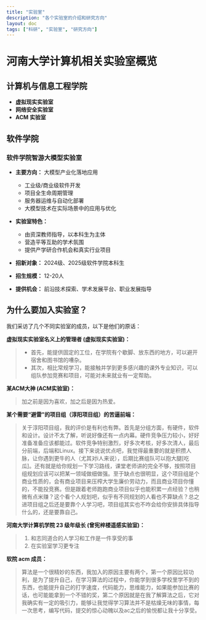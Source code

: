 ```yaml
---
title: "实验室"
description: "各个实验室的介绍和研究方向"
layout: doc
tags: ["科研", "实验室", "研究方向"]
---
```


# 河南大学计算机相关实验室概览

## 计算机与信息工程学院

* **虚拟现实实验室**
* **网络安全实验室**
* **ACM 实验室**

## 软件学院

### 软件学院智游大模型实验室

* **主要方向：** 大模型产业化落地应用
    * 工业级/商业级软件开发
    * 项目全生命周期管理
    * 服务器运维与自动化部署
    * 大模型技术在实际场景中的应用与优化

* **实验室特色：**
    * 由资深教师指导，以本科生为主体
    * 营造平等互助的学术氛围
    * 提供产学研合作机会和真实行业项目

* **招新对象：** 2024级、2025级软件学院本科生
* **招生规模：** 12-20人
* **提供机会：** 前沿技术探索、学术发展平台、职业发展指导

## 为什么要加入实验室？

我们采访了几个不同实验室的成员，以下是他们的原话：

**虚拟现实实验室名义上的管理者 (虚拟现实实验室)：**

> * 首先，能提供固定的工位，在学院有个歇脚、放东西的地方，可以避开宿舍和图书馆的嘈杂。
> * 其次，相比常规学习，能接触并学到更多感兴趣的课外专业知识，可以组队参加竞赛和项目，可能对未来就业有一定帮助。

**某ACM大神 (ACM实验室)：**

> 加之前是因为喜欢，加之后是因为热爱。

**某个需要“避雷”的项目组（淳阳项目组）的苦逼前端：**

> 关于淳阳项目组，我的评价是有利也有弊。首先是分组方面，有硬件，软件和设计。设计不太了解，听说好像还有一点内幕。硬件竞争压力较小，好好准备准备应该都能过。软件竞争特别激烈，好多次考核，好多次清人，最后分前端，后端和Linux。接下来说说优点吧，我觉得最重要的就是积攒人脉，让你遇到更牛的人（尤其对i人来说），后期比赛组队可以抱大腿[吃瓜]。还有就是给你规划一下学习路线，课堂老师讲的完全不够，按照项目组规划应该可以把某一领域做细做强。至于缺点也很明显，这个项目组是个商业性质的，会有商业项目来压榨大学生廉价劳动力，而且商业项目你懂的，不能投竞赛。但是跟着老师跑跑商业项目似乎也能积累一点经验？也稍微有点米赚？这个看个人规划吧，似乎有不同规划的人看也不算缺点？总之进项目组之后还是要靠个人学习吧，项目组其实也不咋会给你安排具体指导什么的，还是要靠自己。

**河南大学计算机学院 23 级年级长 (曾宪梓楼遥感实验室)：**

> 1.  和志同道合的人学习和工作是一件享受的事
> 2.  在实验室学习更专注

**软院 acm 成员：**

> 算法是一个很精妙的东西，我加入的原因主要有两个，第一个原因比较功利，是为了提升自己，在学习算法的过程中，你能学到很多学校里学不到的东西，也能提升自己的打字速度，代码能力，思维能力，如果能参加比赛的话，也可能能拿到一个不错的奖，第二个原因就是在我了解算法之后，它对我确实有一定的吸引力，能够让我觉得学习算法并不是枯燥无味的事情，每一次思考，编写代码，提交的惊心动魄以及ac之后的愉悦都让我十分享受。